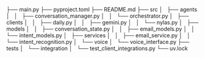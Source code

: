 ├── main.py
├── pyproject.toml
├── README.md
├── src
│   ├── agents
│   │   ├── conversation_manager.py
│   │   └── orchestrator.py
│   ├── clients
│   │   ├── daily.py
│   │   ├── gemini.py
│   │   └── nylas.py
│   ├── models
│   │   ├── conversation_state.py
│   │   ├── email_models.py
│   │   └── intent_models.py
│   ├── services
│   │   ├── email_service.py
│   │   └── intent_recognition.py
│   └── voice
│       └── voice_interface.py
├── tests
│   └── integration
│       └── test_client_integrations.py
└── uv.lock
